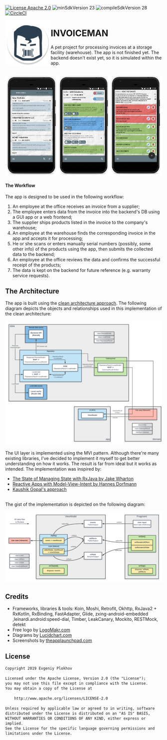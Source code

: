 [![License Apache 2.0](https://img.shields.io/badge/License-Apache%202.0-blue.svg?style=true)](http://www.apache.org/licenses/LICENSE-2.0)
![minSdkVersion 23](https://img.shields.io/badge/minSdkVersion-21-red.svg?style=true)
![compileSdkVersion 28](https://img.shields.io/badge/compileSdkVersion-28-blueviolet.svg?style=true)
[![CircleCI](https://circleci.com/gh/Twinsen81/Invoiceman.svg?style=svg)](https://circleci.com/gh/Twinsen81/Invoiceman)

<img alt="Icon" src="app/src/main/res/mipmap-xxhdpi/ic_launcher2.png?raw=true" align="left" hspace="1" vspace="1">

# INVOICEMAN

A pet project for processing invoices at a storage facility (warehouse). The app is not finished yet. The backend doesn't exist yet,
so it is simulated within the app.   
<BR/>
<p align="center">
  <img alt='Sample screenshots' src="/art/sampleshots.jpg">
</p>

#### The Workflow
The app is designed to be used in the following workflow:
1. An employee at the office receives an invoice from a supplier;
2. The employee enters data from the invoice into the backend's DB using a GUI app or a web frontend;
3. The supplier ships products listed in the invoice to the company's warehouse;
4. An employee at the warehouse finds the corresponding invoice in the app and accepts it for processing;
5. He or she scans or enters manually serial numbers (possibly, some other info) of the products using the app, then submits the collected data 
to the backend;
6. An employee at the office reviews the data and confirms the successful receipt of the products;
7. The data is kept on the backend for future reference (e.g. warranty service requests).   

## The Architecture

The app is built using the [clean architecture approach](https://www.youtube.com/watch?v=Nsjsiz2A9mg). The following diagram 
depicts the objects and relationships used in this implementation of the clean architecture:

<p align="center">
  <img alt='Clean architecture implementation' src="/art/Invoiceman_clean_architecture.png">
</p>
 
 The UI layer is implemented using the MVI pattern. Although there're many existing libraries, I've decided to implement it
 myself to get better understanding on how it works. The result is far from ideal but it works as intended. The implementation
 was inspired by:
 * [The State of Managing State with RxJava by Jake Wharton](https://jakewharton.com/the-state-of-managing-state-with-rxjava/)
 * [Reactive Apps with Model-View-Intent by Hannes Dorfmann](http://hannesdorfmann.com/android/mosby3-mvi-1)
 * [Kaushik Gopal's approach](https://fragmentedpodcast.com/episodes/148/)
<BR/>
 The gist of the implementation is depicted on the following diagram:
<p align="center">
  <img alt='MVI implementation' src="/art/invoiceman_mvi.png">
</p>

## Credits

* Frameworks, libraries & tools: Koin, Moshi, Retrofit, Okhttp, RxJava2 + RxKotlin, RxBinding, FastAdapter, Glide,
zxing-android-embedded ,leinardi.android:speed-dial, Timber, LeakCanary, Mockito, RESTMock, detekt
* Free logo by [LogoMakr.com](https://logomakr.com)
* Diagrams by [Lucidchart.com](https://www.lucidchart.com)
* Screenshots by [theapplaunchpad.com](https://theapplaunchpad.com)

## License

    Copyright 2019 Evgeniy Plokhov

    Licensed under the Apache License, Version 2.0 (the "License");
    you may not use this file except in compliance with the License.
    You may obtain a copy of the License at

        http://www.apache.org/licenses/LICENSE-2.0

    Unless required by applicable law or agreed to in writing, software
    distributed under the License is distributed on an "AS IS" BASIS,
    WITHOUT WARRANTIES OR CONDITIONS OF ANY KIND, either express or implied.
    See the License for the specific language governing permissions and
    limitations under the License.
